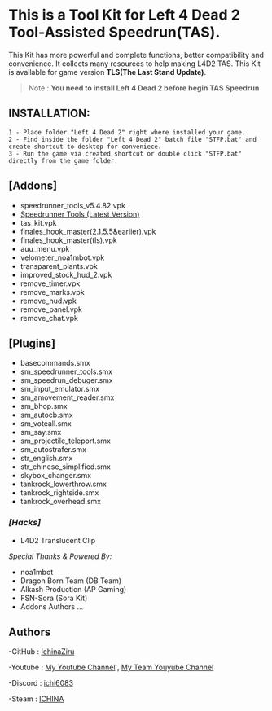 # This is a Tool Kit for Left 4 Dead 2 Tool-Assisted Speedrun(TAS).

This Kit has more powerful and complete functions, better compatibility and convenience. It collects many resources to help making L4D2 TAS.
This Kit is available for game version **TLS(The Last Stand Update)**.

> Note : 
>  **__You need to install Left 4 Dead 2 before begin  TAS Speedrun__**

## INSTALLATION:
```
1 - Place folder "Left 4 Dead 2" right where installed your game.
2 - Find inside the folder "Left 4 Dead 2" batch file "STFP.bat" and create shortcut to desktop for conveniece.
3 - Run the game via created shortcut or double click "STFP.bat" directly from the game folder.
```

## [Addons]
- speedrunner_tools_v5.4.82.vpk
- [Speedrunner Tools (Latest Version)](https://steamcommunity.com/sharedfiles/filedetails/?id=510955402)
- tas_kit.vpk
- finales_hook_master(2.1.5.5&earlier).vpk
- finales_hook_master(tls).vpk
- auu_menu.vpk
- velometer_noa1mbot.vpk
- transparent_plants.vpk
- improved_stock_hud_2.vpk
- remove_timer.vpk
- remove_marks.vpk
- remove_hud.vpk
- remove_panel.vpk
- remove_chat.vpk

## [Plugins]
- basecommands.smx
- sm_speedrunner_tools.smx
- sm_speedrun_debuger.smx
- sm_input_emulator.smx
- sm_amovement_reader.smx
- sm_bhop.smx
- sm_autocb.smx
- sm_voteall.smx
- sm_say.smx
- sm_projectile_teleport.smx
- sm_autostrafer.smx
- str_english.smx
- str_chinese_simplified.smx
- skybox_changer.smx
- tankrock_lowerthrow.smx
- tankrock_rightside.smx
- tankrock_overhead.smx

### ***[Hacks]***
- L4D2 Translucent Clip

_Special Thanks & Powered By:_
- noa1mbot
- Dragon Born Team (DB Team)
- Alkash Production (AP Gaming)
- FSN-Sora (Sora Kit)
- Addons Authors
...

## Authors
-GitHub  : [IchinaZiru](https://github.com/IchinaZiru)

-Youtube : [My Youtube Channel](https://www.youtube.com/@ichina4656) , [My Team Youyube Channel](https://www.youtube.com/channel/UCQtquXJqoqzvjzhR7ySHAlg)

-Discord : [ichi6083](discordapp.com/users/562494658018803712)

-Steam   : [ICHINA](https://steamcommunity.com/profiles/76561198854270791/)
